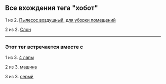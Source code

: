 ## Все вхождения тега "хобот"
1 из 2. [Пылесос воздушный, для уборки помещений](./2020-07-06_vacuum.md)

2 из 2. [Слон](./2020-07-06_elephant.md)


---

### Этот тег встречается вместе с


1 из 3. [4 лапы](./meta_4_lapy.md)

2 из 3. [машина](./meta_mashina.md)

3 из 3. [серый](./meta_seryy.md)

